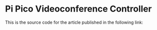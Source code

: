 # Pi Pico Videoconference Controller

This is the source code for the article published in the following link:





